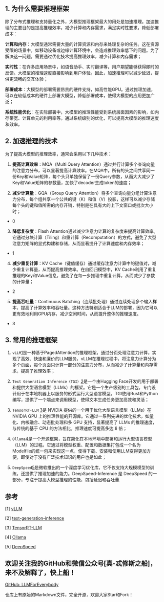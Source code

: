 ## 1. 为什么需要推理框架

除了分布式推理和支持量化之外，大模型推理框架最大的用处是加速推理。加速推理的主要目的是提高推理效率，减少计算和内存需求，满足实时性要求，降低部署成本：

**计算和内存**：大模型通常需要大量的计算资源和内存来处理复杂的任务。这在资源受限的场景中，如移动设备或边缘计算环境中，会造成推理效率低下的问题。为了解决这一问题，需要通过优化技术提高推理效率，减少计算和内存需求；

**实时性**：在许多应用场景中，如语音助手、实时翻译等，用户期望能够获得即时的反馈。大模型的推理速度直接影响到用户体验。因此，加速推理可以减少延迟，提供更流畅的交互体验；

**部署成本**：大模型的部署需要昂贵的硬件支持，如高性能GPU。通过推理加速，可以在较低成本的硬件上部署大模型，降低部署成本，使得大模型的应用更加广泛；

**系统性能优化**：在实际部署中，大模型的推理性能受到系统层面因素的影响，如内存带宽、计算单元的利用率等。通过系统级别的优化，可以提高大模型的推理速度和效率。

## 2. 加速推理的技术

为了提高大模型的推理效率，通常会采用以下几种技术：

1. **提高计算效率**：MQA（Multi Query Attention）通过并行计算多个查询向量的注意力分布，可以显著提高计算效率。在MQA中，所有的头之间共享同一份Key和Value矩阵，每个头只单独保留了一份Query参数，从而大大减少了Key和Value矩阵的参数量，加快了decoder生成token的速度；

2. **减少计算量**：GQA（Group Query Attention）将多个查询向量分组计算注意力分布，每个组共享一个公共的键（K）和值（V）投影，这样可以减少存储每个头的键和值所需的内存开销，特别是在具有大的上下文窗口或批次大小时；

- 0 

3. **降低复杂度**：Flash Attention通过减少注意力计算的复杂度来提高计算效率。它通过分块计算（Tiling）和重计算（Recomputation）的方式，避免了大型注意力矩阵的显式构建和存储，从而显著提升了计算速度和内存效率；

- 1

4. **减少重复计算**：KV Cache（键值缓存）通过缓存注意力计算中的键值对，减少重复计算量，从而提高推理效率。在自回归模型中，KV Cache利用了重复推理的Key和Value信息，避免了在每一步推理中重复计算，从而减少了参数的计算量；

- 2

5. **提高吞吐量**：Continuous Batching（连续批处理）通过连续处理多个输入样本，提高了计算效率和吞吐量。这种方法特别适合于LLM的部署，因为它可以更有效地利用GPU内存，减少空闲时间，从而提升整体的推理速度。

- 3


## 3. 常用的推理框架

1. `vLLM`[1](#refer-anchor-1)是一种基于PagedAttention的推理框架，通过分页处理注意力计算，实现了高效、快速和廉价的LLM服务。vLLM在推理过程中，将注意力计算分为多个页面，每个页面只计算一部分的注意力分布，从而减少了计算量和内存需求，提高了推理效率；

2. `Text Generation Inference（TGI）`[2](#refer-anchor-2)是一个由Hugging Face开发的用于部署和提供大型语言模型（LLMs）的框架。它是一个生产级别的工具包，专门设计用于在本地机器上以服务的形式运行大型语言模型。TGI使用Rust和Python编写，提供了一个端点来调用模型，使得文本生成任务更加高效和灵活；

3. `TensorRT-LLM` [3](#refer-anchor-3)是 NVIDIA 提供的一个用于优化大型语言模型（LLMs）在 NVIDIA GPU 上的推理性能的开源库。它通过一系列先进的优化技术，如量化、内核融合、动态批处理和多 GPU 支持，显著提高了 LLMs 的推理速度，与传统的基于 CPU 的方法相比，推理速度可提高多达 8 倍；

4. `Ollama`[4](#refer-anchor-4)是一个开源框架，旨在简化在本地环境中部署和运行大型语言模型（LLM）的过程。它通过将模型权重、配置和数据集打包成一个名为Modelfile的统一包来实现这一点，使得下载、安装和使用LLM变得更加方便，即使对于没有广泛技术知识的用户也是如此；

5. `DeepSpeed`[5](#refer-anchor-5)是微软推出的一个深度学习优化库，它不仅支持大规模模型的训练，还提供了推理加速的能力。DeepSpeed-Inference 是 DeepSpeed 的一部分，专注于提高大模型推理的性能，包括延迟和吞吐量.

## 参考

<div id="refer-anchor-1"></div>

[1] [vLLM](https://docs.vllm.ai/en/latest/)

<div id="refer-anchor-2"></div>

[2] [text-generation-inference](https://huggingface.co/docs/text-generation-inference/index)

<div id="refer-anchor-3"></div>

[3] [TensorRT-LLM](https://github.com/NVIDIA/TensorRT-LLM)

<div id="refer-anchor-4"></div>

[4] [Ollama](https://ollama.com/)

<div id="refer-anchor-5"></div>

[5] [DeepSpeed](https://www.deepspeed.ai/)

## 欢迎关注我的GitHub和微信公众号[真-忒修斯之船]，来不及解释了，快上船！

[GitHub: LLMForEverybody](https://github.com/luhengshiwo/LLMForEverybody)

仓库上有原始的Markdown文件，完全开源，欢迎大家Star和Fork！